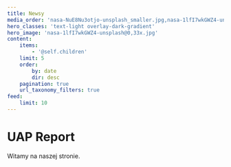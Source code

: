 ```yaml
---
title: Newsy
media_order: 'nasa-NuE8Nu3otjo-unsplash_smaller.jpg,nasa-1lfI7wkGWZ4-unsplash@0,33x.jpg,billy-huynh-W8KTS-mhFUE-unsplash-smaller@0,5x.jpg'
hero_classes: 'text-light overlay-dark-gradient'
hero_image: 'nasa-1lfI7wkGWZ4-unsplash@0,33x.jpg'
content:
    items:
        - '@self.children'
    limit: 5
    order:
        by: date
        dir: desc
    pagination: true
    url_taxonomy_filters: true
feed:
    limit: 10
---
```


# UAP Report

Witamy na naszej stronie.